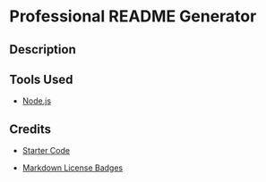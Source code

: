 # Professional README Generator

## Description


## Tools Used
- [Node.js](https://www.npmjs.com/package/inquirer/v/8.2.4)

## Credits
- [Starter Code](https://github.com/coding-boot-camp/potential-enigma)

- [Markdown License Badges](https://gist.github.com/lukas-h/2a5d00690736b4c3a7ba)
